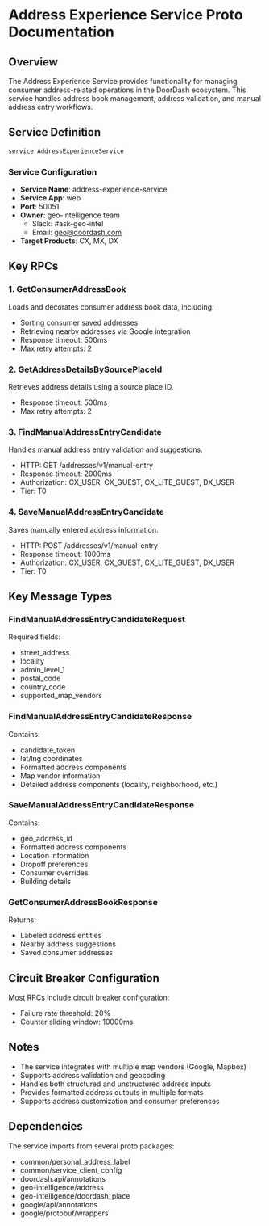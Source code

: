 # Address Experience Service Proto Documentation

## Overview
The Address Experience Service provides functionality for managing consumer address-related operations in the DoorDash ecosystem. This service handles address book management, address validation, and manual address entry workflows.

## Service Definition
```protobuf
service AddressExperienceService
```

### Service Configuration
- **Service Name**: address-experience-service
- **Service App**: web
- **Port**: 50051
- **Owner**: geo-intelligence team
  - Slack: #ask-geo-intel
  - Email: geo@doordash.com
- **Target Products**: CX, MX, DX

## Key RPCs

### 1. GetConsumerAddressBook
Loads and decorates consumer address book data, including:
- Sorting consumer saved addresses
- Retrieving nearby addresses via Google integration
- Response timeout: 500ms
- Max retry attempts: 2

### 2. GetAddressDetailsBySourcePlaceId
Retrieves address details using a source place ID.
- Response timeout: 500ms
- Max retry attempts: 2

### 3. FindManualAddressEntryCandidate
Handles manual address entry validation and suggestions.
- HTTP: GET /addresses/v1/manual-entry
- Response timeout: 2000ms
- Authorization: CX_USER, CX_GUEST, CX_LITE_GUEST, DX_USER
- Tier: T0

### 4. SaveManualAddressEntryCandidate
Saves manually entered address information.
- HTTP: POST /addresses/v1/manual-entry
- Response timeout: 1000ms
- Authorization: CX_USER, CX_GUEST, CX_LITE_GUEST, DX_USER
- Tier: T0

## Key Message Types

### FindManualAddressEntryCandidateRequest
Required fields:
- street_address
- locality
- admin_level_1
- postal_code
- country_code
- supported_map_vendors

### FindManualAddressEntryCandidateResponse
Contains:
- candidate_token
- lat/lng coordinates
- Formatted address components
- Map vendor information
- Detailed address components (locality, neighborhood, etc.)

### SaveManualAddressEntryCandidateResponse
Contains:
- geo_address_id
- Formatted address components
- Location information
- Dropoff preferences
- Consumer overrides
- Building details

### GetConsumerAddressBookResponse
Returns:
- Labeled address entities
- Nearby address suggestions
- Saved consumer addresses

## Circuit Breaker Configuration
Most RPCs include circuit breaker configuration:
- Failure rate threshold: 20%
- Counter sliding window: 10000ms

## Notes
- The service integrates with multiple map vendors (Google, Mapbox)
- Supports address validation and geocoding
- Handles both structured and unstructured address inputs
- Provides formatted address outputs in multiple formats
- Supports address customization and consumer preferences

## Dependencies
The service imports from several proto packages:
- common/personal_address_label
- common/service_client_config
- doordash.api/annotations
- geo-intelligence/address
- geo-intelligence/doordash_place
- google/api/annotations
- google/protobuf/wrappers